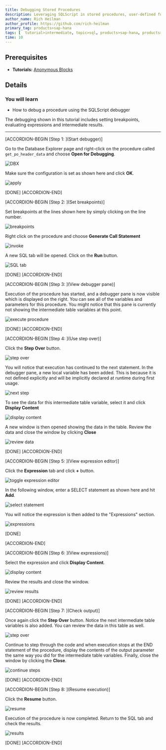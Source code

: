 ```yaml
---
title: Debugging Stored Procedures
description: Leveraging SQLScript in stored procedures, user-defined functions, and user-defined libraries.
author_name: Rich Heilman
author_profile: https://github.com/rich-heilman
primary_tag: products>sap-hana
tags: [  tutorial>intermediate, topic>sql, products>sap-hana, products>sap-hana\,-express-edition, products>sap-hana-cloud    ]
time: 10
---
```


## Prerequisites  
- **Tutorials:** [Anonymous Blocks](xsa-sqlscript-anonymous)

## Details
### You will learn  
- How to debug a procedure using the SQLScript debugger

The debugging shown in this tutorial includes setting breakpoints, evaluating expressions and intermediate results.

---

[ACCORDION-BEGIN [Step 1: ](Start debugger)]

Go to the Database Explorer page and right-click on the procedure called `get_po_header_data` and choose **Open for Debugging**.

![DBX](1.png)

Make sure the configuration is set as shown here and click **OK**.

![apply](6.png)

[DONE]
[ACCORDION-END]

[ACCORDION-BEGIN [Step 2: ](Set breakpoints)]

Set breakpoints at the lines shown here by simply clicking on the line number.

![breakpoints](7.png)

Right click on the procedure and choose **Generate Call Statement**

![invoke](8.png)

A new SQL tab will be opened.  Click on the **Run** button.

![SQL tab](9.png)


[DONE]
[ACCORDION-END]

[ACCORDION-BEGIN [Step 3: ](View debugger pane)]

Execution of the procedure has started, and a debugger pane is now visible which is displayed on the right. You can see all of the variables and parameters for this procedure.  You might notice that this pane is currently not showing the intermediate table variables at this point.

![execute procedure](10.png)


[DONE]
[ACCORDION-END]

[ACCORDION-BEGIN [Step 4: ](Use step over)]

Click the **Step Over** button.

![step over](11.png)

You will notice that execution has continued to the next statement. In the debugger pane, a new local variable has been added. This is because it is not defined explicitly and will be implicitly declared at runtime during first usage.

![next step](12.png)

To see the data for this intermediate table variable, select it and click **Display Content**

![display content](13.png)

A new window is then opened showing the data in the table. Review the data and close the window by clicking **Close**

![review data](14.png)


[DONE]
[ACCORDION-END]

[ACCORDION-BEGIN [Step 5: ](View expression editor)]

Click the **Expression** tab and click **+** button.

![toggle expression editor](15.png)

In the following window, enter a SELECT statement as shown here and hit **Add**.

![select statement](16.png)

You will notice the expression is then added to the "Expressions" section.

![expressions](17.png)


[DONE]

[ACCORDION-END]

[ACCORDION-BEGIN [Step 6: ](View expressions)]

Select the expression and click  **Display Content**.

![display content](18.png)

Review the results and close the window.

![review results](19.png)


[DONE]
[ACCORDION-END]

[ACCORDION-BEGIN [Step 7: ](Check output)]

Once again click the **Step Over** button. Notice the next intermediate table variables is also added.  You can review the data in this table as well.

![step over](20.png)

Continue to step through the code and when execution stops at the END statement of the procedure, display the contents of the output parameter the same way you did for the intermediate table variables. Finally, close the window by clicking the **Close**.

![continue steps](21.png)


[DONE]
[ACCORDION-END]

[ACCORDION-BEGIN [Step 8: ](Resume execution)]

Click the **Resume** button.

![resume](22.png)

Execution of the procedure is now completed. Return to the SQL tab and check the results.

![results](23.png)


[DONE]
[ACCORDION-END]
